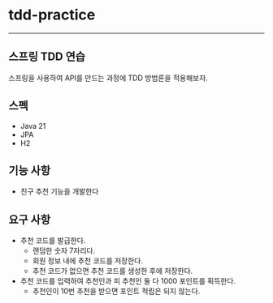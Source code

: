 # tdd-practice

---

## 스프링 TDD 연습

스프링을 사용하여 API를 만드는 과정에 TDD 방법론을 적용해보자.

## 스펙
- Java 21
- JPA
- H2

## 기능 사항
- 친구 추천 기능을 개발한다

## 요구 사항 
- 추천 코드를 발급한다.
  - 랜덤한 숫자 7자리다.
  - 회원 정보 내에 추천 코드를 저장한다.
  - 추천 코드가 없으면 추천 코드를 생성한 후에 저장한다.
- 추천 코드를 입력하여 추천인과 피 추천인 둘 다 1000 포인트를 획득한다.
  - 추천인이 10번 추천을 받으면 포인트 적립은 되지 않는다.
